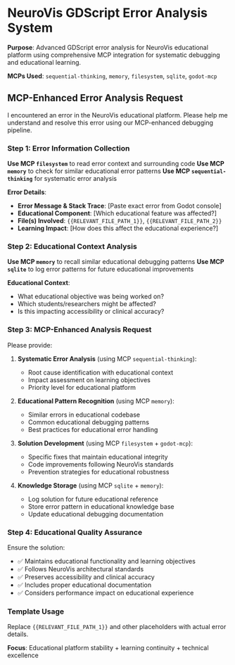# NeuroVis GDScript Error Analysis System

**Purpose**: Advanced GDScript error analysis for NeuroVis educational platform using comprehensive MCP integration for systematic debugging and educational learning.

**MCPs Used**: `sequential-thinking`, `memory`, `filesystem`, `sqlite`, `godot-mcp`

## MCP-Enhanced Error Analysis Request

I encountered an error in the NeuroVis educational platform. Please help me understand and resolve this error using our MCP-enhanced debugging pipeline.

### Step 1: Error Information Collection
**Use MCP `filesystem`** to read error context and surrounding code
**Use MCP `memory`** to check for similar educational error patterns
**Use MCP `sequential-thinking`** for systematic error analysis

**Error Details**:
- **Error Message & Stack Trace**: [Paste exact error from Godot console]
- **Educational Component**: [Which educational feature was affected?]
- **File(s) Involved**: `{{RELEVANT_FILE_PATH_1}}`, `{{RELEVANT_FILE_PATH_2}}`
- **Learning Impact**: [How does this affect the educational experience?]

### Step 2: Educational Context Analysis
**Use MCP `memory`** to recall similar educational debugging patterns
**Use MCP `sqlite`** to log error patterns for future educational improvements

**Educational Context**:
- What educational objective was being worked on?
- Which students/researchers might be affected?
- Is this impacting accessibility or clinical accuracy?

### Step 3: MCP-Enhanced Analysis Request

Please provide:

1. **Systematic Error Analysis** (using MCP `sequential-thinking`):
   - Root cause identification with educational context
   - Impact assessment on learning objectives
   - Priority level for educational platform

2. **Educational Pattern Recognition** (using MCP `memory`):
   - Similar errors in educational codebase
   - Common educational debugging patterns
   - Best practices for educational error handling

3. **Solution Development** (using MCP `filesystem` + `godot-mcp`):
   - Specific fixes that maintain educational integrity
   - Code improvements following NeuroVis standards
   - Prevention strategies for educational robustness

4. **Knowledge Storage** (using MCP `sqlite` + `memory`):
   - Log solution for future educational reference
   - Store error pattern in educational knowledge base
   - Update educational debugging documentation

### Step 4: Educational Quality Assurance

Ensure the solution:
- ✅ Maintains educational functionality and learning objectives
- ✅ Follows NeuroVis architectural standards
- ✅ Preserves accessibility and clinical accuracy
- ✅ Includes proper educational documentation
- ✅ Considers performance impact on educational experience

### Template Usage
Replace `{{RELEVANT_FILE_PATH_1}}` and other placeholders with actual error details.

**Focus**: Educational platform stability + learning continuity + technical excellence